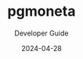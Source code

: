 ---
title: "pgmoneta"
date: "2024-04-28"
keywords: [pgmoneta, PostgreSQL]
subtitle: "Developer Guide"
lang: "en"
titlepage: true,
titlepage-text-color: "000000"
titlepage-rule-color: "360049"
titlepage-rule-height: 0
...